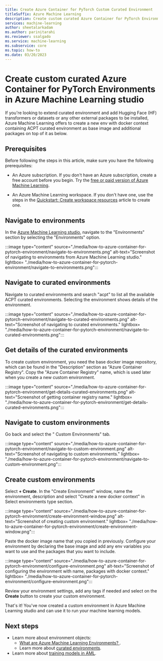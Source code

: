 ```yaml
---
title: Create Azure Container for PyTorch Custom Curated Environment
titleSuffix: Azure Machine Learning
description: Create custom curated Azure Container for PyTorch Environments in Azure Machine Learning studio to run your machine learning models and reuse it in different scenarios.
services: machine-learning
author: sheetalarkadam
ms.author: parinitarahi
ms.reviewer: ssalgado
ms.service: machine-learning
ms.subservice: core
ms.topic: how-to
ms.date: 03/20/2023
---
```


# Create custom curated Azure Container for PyTorch Environments in Azure Machine Learning studio

If you're looking to extend curated environment and add Hugging Face (HF) transformers or datasets or any other external packages to be installed, Azure Machine Learning offers to create a new env with docker context containing ACPT curated environment as base image and additional packages on top of it as below.

## Prerequisites

Before following the steps in this article, make sure you have the following prerequisites:

- An Azure subscription. If you don't have an Azure subscription, create a free account before you begin. Try the [free or paid version of Azure Machine Learning](https://azure.microsoft.com/en-us/free/).

- An Azure Machine Learning workspace. If you don't have one, use the steps in the [Quickstart: Create workspace resources](quickstart-create-resources.md) article to create one.

## Navigate to environments

In the [Azure Machine Learning studio](https://ml.azure.com/registries/environments), navigate to the "Environments" section by selecting the "Environments" option.

:::image type="content" source="./media/how-to-azure-container-for-pytorch-environment/navigate-to-environments.png" alt-text="Screenshot of navigating to environments from Azure Machine Learning studio." lightbox= "./media/how-to-azure-container-for-pytorch-environment/navigate-to-environments.png":::

## Navigate to curated environments

Navigate to curated environments and search "acpt" to list all the available ACPT curated environments. Selecting the environment shows details of the environment.

:::image type="content" source="./media/how-to-azure-container-for-pytorch-environment/navigate-to-curated-environments.png" alt-text="Screenshot of navigating to curated environments." lightbox= "./media/how-to-azure-container-for-pytorch-environment/navigate-to-curated-environments.png":::


## Get details of the curated environments

To create custom environment, you need the base docker image repository, which can be found in the "Description" section as "Azure Container Registry". Copy the "Azure Container Registry" name, which is used later when you create a new custom environment.

:::image type="content" source="./media/how-to-azure-container-for-pytorch-environment/get-details-curated-environments.png" alt-text="Screenshot of getting container registry name." lightbox= "./media/how-to-azure-container-for-pytorch-environment/get-details-curated-environments.png":::

## Navigate to custom environments

Go back and select the " Custom Environments" tab.

:::image type="content" source="./media/how-to-azure-container-for-pytorch-environment/navigate-to-custom-environment.png" alt-text="Screenshot of navigating to custom environments." lightbox= "./media/how-to-azure-container-for-pytorch-environment/navigate-to-custom-environment.png":::

## Create custom environments

Select **+ Create**. In the "Create Environment" window, name the environment, description and select "Create a new docker context" in Select environments type section.

:::image type="content" source="./media/how-to-azure-container-for-pytorch-environment/create-environment-window.png" alt-text="Screenshot of creating custom environment." lightbox= "./media/how-to-azure-container-for-pytorch-environment/create-environment-window.png":::

Paste the docker image name that you copied in previously. Configure your environment by declaring the base image and add any env variables you want to use and the packages that you want to include.

:::image type="content" source="./media/how-to-azure-container-for-pytorch-environment/configure-environment.png" alt-text="Screenshot of configuring the environment with name, packages with docker context." lightbox= "./media/how-to-azure-container-for-pytorch-environment/configure-environment.png":::

Review your environment settings, add any tags if needed and select on the **Create** button to create your custom environment.

That's it! You've now created a custom environment in Azure Machine Learning studio and can use it to run your machine learning models.

## Next steps

- Learn more about environment objects:
    - [What are Azure Machine Learning Environments? ](concept-environments.md).
    -  Learn more about [curated environments](concept-environments.md).
- Learn more about [training models in AML](concept-train-machine-learning-model.md).
